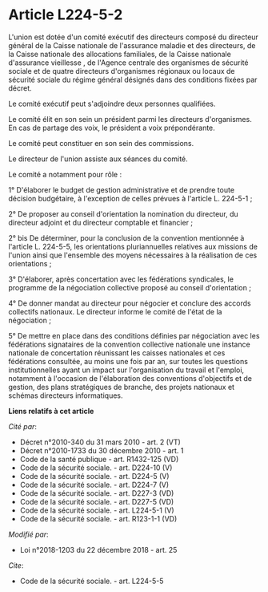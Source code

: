 # Article L224-5-2

L'union est dotée d'un comité exécutif des directeurs composé du directeur général de la Caisse nationale de l'assurance
maladie et des directeurs, de la Caisse nationale des allocations familiales, de la Caisse nationale d'assurance vieillesse ,
de l'Agence centrale des organismes de sécurité sociale et de quatre directeurs d'organismes régionaux ou locaux de sécurité
sociale du régime général désignés dans des conditions fixées par décret.

Le comité exécutif peut s'adjoindre deux personnes qualifiées.

Le comité élit en son sein un président parmi les directeurs d'organismes. En cas de partage des voix, le président a voix
prépondérante.

Le comité peut constituer en son sein des commissions.

Le directeur de l'union assiste aux séances du comité.

Le comité a notamment pour rôle :

1° D'élaborer le budget de gestion administrative et de prendre toute décision budgétaire, à l'exception de celles prévues à
l'article L. 224-5-1 ;

2° De proposer au conseil d'orientation la nomination du directeur, du directeur adjoint et du directeur comptable et
financier ;

2° bis De déterminer, pour la conclusion de la convention mentionnée à l'article L. 224-5-5, les orientations pluriannuelles
relatives aux missions de l'union ainsi que l'ensemble des moyens nécessaires à la réalisation de ces orientations ;

3° D'élaborer, après concertation avec les fédérations syndicales, le programme de la négociation collective proposé au
conseil d'orientation ;

4° De donner mandat au directeur pour négocier et conclure des accords collectifs nationaux. Le directeur informe le comité
de l'état de la négociation ;

5° De mettre en place dans des conditions définies par négociation avec les fédérations signataires de la convention
collective nationale une instance nationale de concertation réunissant les caisses nationales et ces fédérations consultée,
au moins une fois par an, sur toutes les questions institutionnelles ayant un impact sur l'organisation du travail et
l'emploi, notamment à l'occasion de l'élaboration des conventions d'objectifs et de gestion, des plans stratégiques de
branche, des projets nationaux et schémas directeurs informatiques.

**Liens relatifs à cet article**

_Cité par_:

  - Décret n°2010-340 du 31 mars 2010 - art. 2 (VT)
  - Décret n°2010-1733 du 30 décembre 2010 - art. 1
  - Code de la santé publique - art. R1432-125 (VD)
  - Code de la sécurité sociale. - art. D224-10 (V)
  - Code de la sécurité sociale. - art. D224-5 (V)
  - Code de la sécurité sociale. - art. D224-7 (V)
  - Code de la sécurité sociale. - art. D227-3 (VD)
  - Code de la sécurité sociale. - art. D227-5 (VD)
  - Code de la sécurité sociale. - art. L224-5-1 (V)
  - Code de la sécurité sociale. - art. R123-1-1 (VD)

_Modifié par_:

  - Loi n°2018-1203 du 22 décembre 2018 - art. 25

_Cite_:

  - Code de la sécurité sociale. - art. L224-5-5
